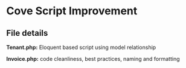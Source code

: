 # Cove Script Improvement


## File details

**Tenant.php:** Eloquent based script using model relationship

**Invoice.php:** code cleanliness, best practices, naming and formatting

